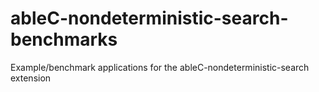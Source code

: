 # ableC-nondeterministic-search-benchmarks
Example/benchmark applications for the ableC-nondeterministic-search extension
